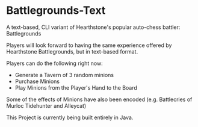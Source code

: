# Battlegrounds-Text
A text-based, CLI variant of Hearthstone's popular auto-chess battler: Battlegrounds

Players will look forward to having the same experience offered by Hearthstone Battlegrounds, but in text-based format.

Players can do the following right now:
- Generate a Tavern of 3 random minions
- Purchase Minions
- Play Minions from the Player's Hand to the Board

Some of the effects of Minions have also been encoded (e.g. Battlecries of Murloc Tidehunter and Alleycat)

This Project is currently being built entirely in Java.
